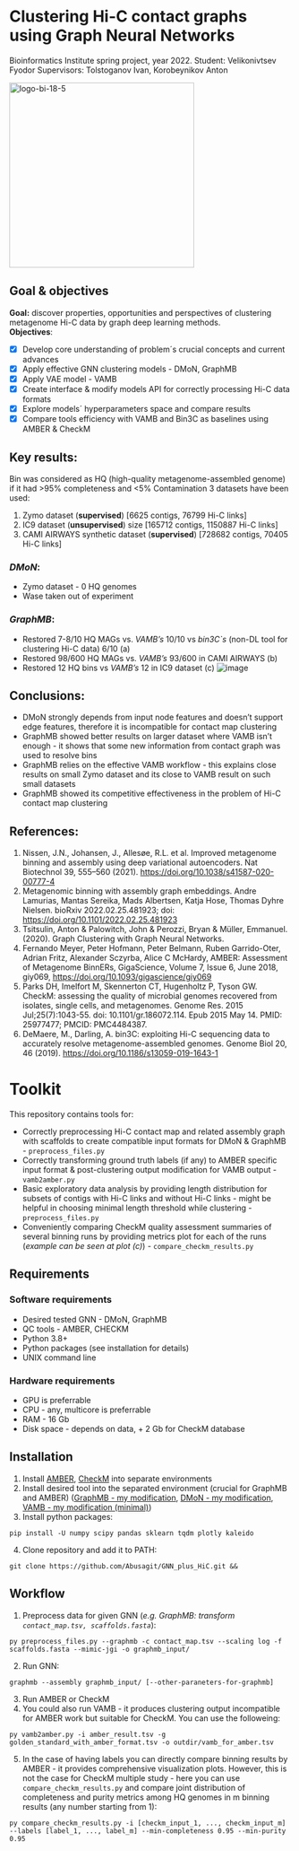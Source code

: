 # Clustering Hi-C contact graphs using Graph Neural Networks
Bioinformatics Institute spring project, year 2022.
Student: Velikonivtsev Fyodor
Supervisors: Tolstoganov Ivan, Korobeynikov Anton

<img width="330" alt="logo-bi-18-5" src="https://user-images.githubusercontent.com/67659154/169664789-545303fd-91fd-4411-829b-88a17b1c0524.png">

## Goal & objectives
**Goal:** discover properties, opportunities and perspectives of clustering metagenome Hi-C data by graph deep learning methods. \
**Objectives**:
- [X] Develop core understanding of problem´s crucial concepts and current advances
- [X] Apply effective GNN clustering models - DMoN, GraphMB 
- [X] Apply VAE model - VAMB
- [X] Create interface & modify models API  for correctly processing Hi-C data formats
- [X] Explore models´ hyperparameters space and compare results
- [X] Compare tools efficiency with VAMB and Bin3C as baselines using AMBER & CheckM

## Key results:
Bin was considered as HQ (high-quality metagenome-assembled genome) if it had >95% completeness and <5% Contamination
3 datasets have been used:
1. Zymo dataset (**supervised**) [6625 contigs, 76799 Hi-C links]
2. IC9 dataset (**unsupervised**) size  [165712 contigs, 1150887 Hi-C links]
3. CAMI AIRWAYS synthetic dataset (**supervised**) [728682 contigs, 70405 Hi-C links]
### _DMoN_:
* Zymo dataset - 0 HQ genomes
* Wase taken out of experiment

### _GraphMB_:
* Restored 7-8/10 HQ MAGs vs. _VAMB’s_ 10/10 vs _bin3C`s_ (non-DL tool for clustering Hi-C data) 6/10 (a)
* Restored 98/600 HQ MAGs vs. _VAMB’s_ 93/600 in CAMI AIRWAYS (b)
* Restored 12 HQ bins vs _VAMB’s_ 12 in IC9 dataset (c)
![image](https://user-images.githubusercontent.com/67659154/169665489-a3b73409-a11c-4bb3-b7b6-d28afdde7cf0.png)

## Conclusions:
* DMoN strongly depends from input node features and doesn’t support edge features, therefore it is incompatible for contact map clustering
* GraphMB showed better results on larger dataset where VAMB isn’t enough - it shows that some new information from contact graph was used to resolve bins
* GraphMB relies on the effective VAMB workflow - this explains close results on small Zymo dataset and its close to VAMB result on such small datasets
* GraphMB showed its competitive effectiveness in the problem of Hi-C contact map clustering  


## References:
1. Nissen, J.N., Johansen, J., Allesøe, R.L. et al. Improved metagenome binning and assembly using deep variational autoencoders. Nat Biotechnol 39, 555–560 (2021). https://doi.org/10.1038/s41587-020-00777-4
2. Metagenomic binning with assembly graph embeddings. Andre Lamurias, Mantas Sereika, Mads Albertsen, Katja Hose, Thomas Dyhre Nielsen. bioRxiv 2022.02.25.481923; doi: https://doi.org/10.1101/2022.02.25.481923
3. Tsitsulin, Anton & Palowitch, John & Perozzi, Bryan & Müller, Emmanuel. (2020). Graph Clustering with Graph Neural Networks. 
4. Fernando Meyer, Peter Hofmann, Peter Belmann, Ruben Garrido-Oter, Adrian Fritz, Alexander Sczyrba, Alice C McHardy, AMBER: Assessment of Metagenome BinnERs, GigaScience, Volume 7, Issue 6, June 2018, giy069, https://doi.org/10.1093/gigascience/giy069
5. Parks DH, Imelfort M, Skennerton CT, Hugenholtz P, Tyson GW. CheckM: assessing the quality of microbial genomes recovered from isolates, single cells, and metagenomes. Genome Res. 2015 Jul;25(7):1043-55. doi: 10.1101/gr.186072.114. Epub 2015 May 14. PMID: 25977477; PMCID: PMC4484387.
6. DeMaere, M., Darling, A. bin3C: exploiting Hi-C sequencing data to accurately resolve metagenome-assembled genomes. Genome Biol 20, 46 (2019). https://doi.org/10.1186/s13059-019-1643-1


# __Toolkit__
This repository contains tools for:
* Correctly preprocessing Hi-C contact map and related assembly graph with scaffolds to create compatible input formats for DMoN & GraphMB - `preprocess_files.py`
* Correctly transforming ground truth labels (if any) to AMBER specific input format & post-clustering output modification for VAMB output - `vamb2amber.py`
* Basic exploratory data analysis by providing length distribution for subsets of contigs with Hi-C links and without Hi-C links - might be helpful in choosing minimal length threshold while clustering - `preprocess_files.py`
* Conveniently comparing CheckM quality assessment summaries of several binning runs by providing metrics plot for each of the runs (_example can be seen at plot (c)_) - `compare_checkm_results.py`

## Requirements
### Software requirements
* Desired tested GNN - DMoN, GraphMB
* QC tools - AMBER, CHECKM
* Python 3.8+
* Python packages (see installation for details)
* UNIX command line

### Hardware requirements
* GPU is preferrable
* CPU - any, multicore is preferrable
* RAM - 16 Gb
* Disk space - depends on data, + 2 Gb for CheckM database

## Installation
1. Install [AMBER](https://github.com/CAMI-challenge/AMBER), [CheckM](https://github.com/Ecogenomics/CheckM) into separate environments
2. Install desired tool into the separated environment (crucial for GraphMB and AMBER) ([GraphMB - my modification](https://github.com/Abusagit/GraphMB), [DMoN - my modification](https://github.com/Abusagit/DMoN_for_HiC), [VAMB - my modification (minimal)](https://github.com/Abusagit/vamb))
3. Install python packages:
```{bash}
pip install -U numpy scipy pandas sklearn tqdm plotly kaleido
```
4. Clone repository and add it to PATH:
```{bash}
git clone https://github.com/Abusagit/GNN_plus_HiC.git && 
```

## Workflow
1. Preprocess data for given GNN (_e.g. GraphMB: transform `contact_map.tsv, scaffolds.fasta`_):
```{bash}
py preprocess_files.py --graphmb -c contact_map.tsv --scaling log -f scaffolds.fasta --mimic-jgi -o graphmb_input/
```

2. Run GNN:

```{bash}
graphmb --assembly graphmb_input/ [--other-paraneters-for-graphmb]
```

3. Run AMBER or CheckM
4. You could also run VAMB - it produces clustering output incompatible for AMBER work but suitable for CheckM. You can use the followeing:

```{bash}
py vamb2amber.py -i amber_result.tsv -g golden_standard_with_amber_format.tsv -o outdir/vamb_for_amber.tsv
```


5. In the case of having labels you can directly compare binning results by AMBER - it provides comprehensive visualization plots. However, this is not the case for CheckM multiple study - here you can use `compare_checkm_results.py` and compare joint distribution of completeness and purity metrics among HQ genomes in m binning results (any number starting from 1):

```{bash}
py compare_checkm_results.py -i [checkm_input_1, ..., checkm_input_m] --labels [label_1, ..., label_m] --min-completeness 0.95 --min-purity 0.95
```
